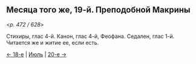
## Месяца того же, 19-й. Преподобной Макрины

<*p. 472 / 628*>

Стихиры, глас 4-й. Канон, глас 4-й, Феофана. Седален, глас 1-й. 
Читается же и житие ее, если есть.  

[← 18-е](07_18_EUR.ru.md) | [Июль](README.md#19-й) | [20-е →](07_20_EUR.ru.md)
